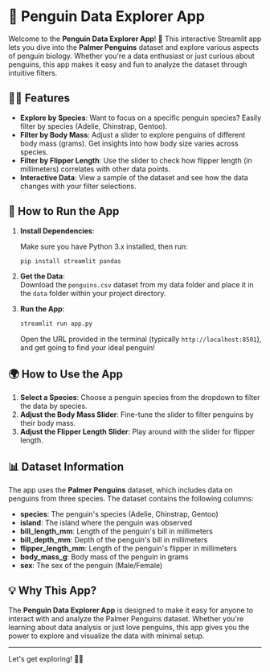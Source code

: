 # 🐧 Penguin Data Explorer App

Welcome to the **Penguin Data Explorer App**! 🐧 This interactive Streamlit app lets you dive into the **Palmer Penguins** dataset and explore various aspects of penguin biology. Whether you're a data enthusiast or just curious about penguins, this app makes it easy and fun to analyze the dataset through intuitive filters.

## 🧑‍💻 Features

- **Explore by Species**: Want to focus on a specific penguin species? Easily filter by species (Adelie, Chinstrap, Gentoo).
- **Filter by Body Mass**: Adjust a slider to explore penguins of different body mass (grams). Get insights into how body size varies across species.
- **Filter by Flipper Length**: Use the slider to check how flipper length (in millimeters) correlates with other data points.
- **Interactive Data**: View a sample of the dataset and see how the data changes with your filter selections.

## 🚀 How to Run the App


1. **Install Dependencies**:

    Make sure you have Python 3.x installed, then run:

    ```bash
    pip install streamlit pandas
    ```

2. **Get the Data**:  
    Download the `penguins.csv` dataset from my data folder and place it in the `data` folder within your project directory.

3. **Run the App**:

    ```bash
    streamlit run app.py
    ```

    Open the URL provided in the terminal (typically `http://localhost:8501`), and get going to find your ideal penguin!

## 🌍 How to Use the App

1. **Select a Species**: Choose a penguin species from the dropdown to filter the data by species.
2. **Adjust the Body Mass Slider**: Fine-tune the slider to filter penguins by their body mass. 
3. **Adjust the Flipper Length Slider**: Play around with the slider for flipper length.


## 📊 Dataset Information

The app uses the **Palmer Penguins** dataset, which includes data on penguins from three species. The dataset contains the following columns:

- **species**: The penguin's species (Adelie, Chinstrap, Gentoo)
- **island**: The island where the penguin was observed
- **bill_length_mm**: Length of the penguin's bill in millimeters
- **bill_depth_mm**: Depth of the penguin's bill in millimeters
- **flipper_length_mm**: Length of the penguin's flipper in millimeters
- **body_mass_g**: Body mass of the penguin in grams
- **sex**: The sex of the penguin (Male/Female)

## 💡 Why This App?

The **Penguin Data Explorer App** is designed to make it easy for anyone to interact with and analyze the Palmer Penguins dataset. Whether you're learning about data analysis or just love penguins, this app gives you the power to explore and visualize the data with minimal setup.

---

Let's get exploring! 🐧🎉
